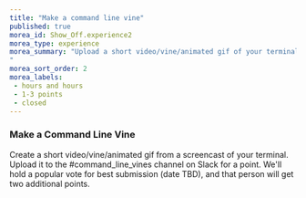 ```yaml
---
title: "Make a command line vine"
published: true
morea_id: Show_Off.experience2
morea_type: experience
morea_summary: "Upload a short video/vine/animated gif of your terminal in action
"
morea_sort_order: 2
morea_labels:
 - hours and hours
 - 1-3 points
 - closed
---
```


### Make a Command Line Vine

Create a short video/vine/animated gif from a screencast of your terminal. Upload it to the #command_line_vines channel on Slack for a point. We'll hold a popular vote for best submission (date TBD), and that person will get two additional points.
